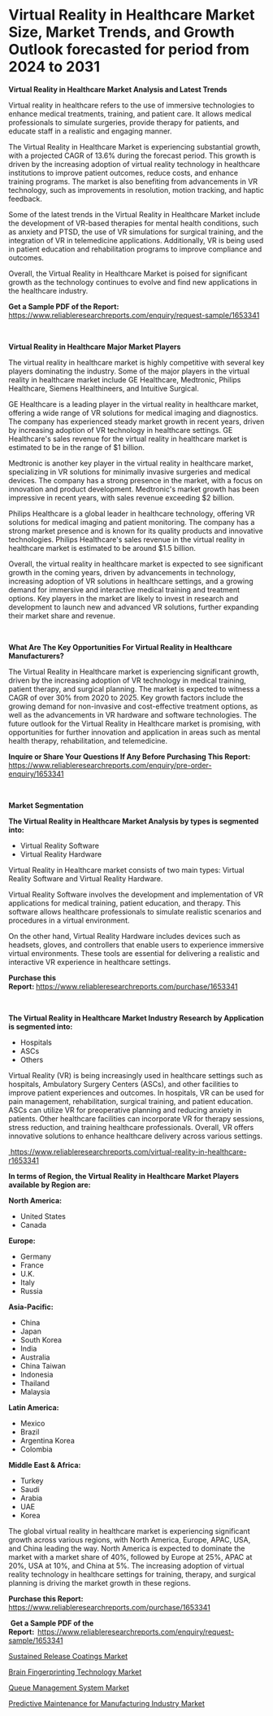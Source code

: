 <p><h1>Virtual Reality in Healthcare Market Size, Market Trends, and Growth Outlook forecasted for period from 2024 to 2031</h1></p><p><strong>Virtual Reality in Healthcare Market Analysis and Latest Trends</strong></p>
<p><p>Virtual reality in healthcare refers to the use of immersive technologies to enhance medical treatments, training, and patient care. It allows medical professionals to simulate surgeries, provide therapy for patients, and educate staff in a realistic and engaging manner.</p><p>The Virtual Reality in Healthcare Market is experiencing substantial growth, with a projected CAGR of 13.6% during the forecast period. This growth is driven by the increasing adoption of virtual reality technology in healthcare institutions to improve patient outcomes, reduce costs, and enhance training programs. The market is also benefiting from advancements in VR technology, such as improvements in resolution, motion tracking, and haptic feedback.</p><p>Some of the latest trends in the Virtual Reality in Healthcare Market include the development of VR-based therapies for mental health conditions, such as anxiety and PTSD, the use of VR simulations for surgical training, and the integration of VR in telemedicine applications. Additionally, VR is being used in patient education and rehabilitation programs to improve compliance and outcomes.</p><p>Overall, the Virtual Reality in Healthcare Market is poised for significant growth as the technology continues to evolve and find new applications in the healthcare industry.</p></p>
<p><strong>Get a Sample PDF of the Report:&nbsp;</strong> <a href="https://www.reliableresearchreports.com/enquiry/request-sample/1653341">https://www.reliableresearchreports.com/enquiry/request-sample/1653341</a></p>
<p>&nbsp;</p>
<p><strong>Virtual Reality in Healthcare Major Market Players</strong></p>
<p><p>The virtual reality in healthcare market is highly competitive with several key players dominating the industry. Some of the major players in the virtual reality in healthcare market include GE Healthcare, Medtronic, Philips Healthcare, Siemens Healthineers, and Intuitive Surgical.</p><p>GE Healthcare is a leading player in the virtual reality in healthcare market, offering a wide range of VR solutions for medical imaging and diagnostics. The company has experienced steady market growth in recent years, driven by increasing adoption of VR technology in healthcare settings. GE Healthcare's sales revenue for the virtual reality in healthcare market is estimated to be in the range of $1 billion.</p><p>Medtronic is another key player in the virtual reality in healthcare market, specializing in VR solutions for minimally invasive surgeries and medical devices. The company has a strong presence in the market, with a focus on innovation and product development. Medtronic's market growth has been impressive in recent years, with sales revenue exceeding $2 billion.</p><p>Philips Healthcare is a global leader in healthcare technology, offering VR solutions for medical imaging and patient monitoring. The company has a strong market presence and is known for its quality products and innovative technologies. Philips Healthcare's sales revenue in the virtual reality in healthcare market is estimated to be around $1.5 billion.</p><p>Overall, the virtual reality in healthcare market is expected to see significant growth in the coming years, driven by advancements in technology, increasing adoption of VR solutions in healthcare settings, and a growing demand for immersive and interactive medical training and treatment options. Key players in the market are likely to invest in research and development to launch new and advanced VR solutions, further expanding their market share and revenue.</p></p>
<p>&nbsp;</p>
<p><strong>What Are The Key Opportunities For Virtual Reality in Healthcare Manufacturers?</strong></p>
<p><p>The Virtual Reality in Healthcare market is experiencing significant growth, driven by the increasing adoption of VR technology in medical training, patient therapy, and surgical planning. The market is expected to witness a CAGR of over 30% from 2020 to 2025. Key growth factors include the growing demand for non-invasive and cost-effective treatment options, as well as the advancements in VR hardware and software technologies. The future outlook for the Virtual Reality in Healthcare market is promising, with opportunities for further innovation and application in areas such as mental health therapy, rehabilitation, and telemedicine.</p></p>
<p><strong>Inquire or Share Your Questions If Any Before Purchasing This Report:</strong> <a href="https://www.reliableresearchreports.com/enquiry/pre-order-enquiry/1653341">https://www.reliableresearchreports.com/enquiry/pre-order-enquiry/1653341</a></p>
<p>&nbsp;</p>
<p><strong>Market Segmentation</strong></p>
<p><strong>The Virtual Reality in Healthcare Market Analysis by types is segmented into:</strong></p>
<p><ul><li>Virtual Reality Software</li><li>Virtual Reality Hardware</li></ul></p>
<p><p>Virtual Reality in Healthcare market consists of two main types: Virtual Reality Software and Virtual Reality Hardware. </p><p>Virtual Reality Software involves the development and implementation of VR applications for medical training, patient education, and therapy. This software allows healthcare professionals to simulate realistic scenarios and procedures in a virtual environment.</p><p>On the other hand, Virtual Reality Hardware includes devices such as headsets, gloves, and controllers that enable users to experience immersive virtual environments. These tools are essential for delivering a realistic and interactive VR experience in healthcare settings.</p></p>
<p><strong>Purchase this Report:&nbsp;</strong><a href="https://www.reliableresearchreports.com/purchase/1653341">https://www.reliableresearchreports.com/purchase/1653341</a></p>
<p>&nbsp;</p>
<p><strong>The Virtual Reality in Healthcare Market Industry Research by Application is segmented into:</strong></p>
<p><ul><li>Hospitals</li><li>ASCs</li><li>Others</li></ul></p>
<p><p>Virtual Reality (VR) is being increasingly used in healthcare settings such as hospitals, Ambulatory Surgery Centers (ASCs), and other facilities to improve patient experiences and outcomes. In hospitals, VR can be used for pain management, rehabilitation, surgical training, and patient education. ASCs can utilize VR for preoperative planning and reducing anxiety in patients. Other healthcare facilities can incorporate VR for therapy sessions, stress reduction, and training healthcare professionals. Overall, VR offers innovative solutions to enhance healthcare delivery across various settings.</p></p>
<p><a href="https://www.reliableresearchreports.com/virtual-reality-in-healthcare-r1653341">&nbsp;https://www.reliableresearchreports.com/virtual-reality-in-healthcare-r1653341</a></p>
<p><strong>In terms of Region, the Virtual Reality in Healthcare Market Players available by Region are:</strong></p>
<p>
    <p> <strong> North America: </strong>
        <ul>
            <li>United States</li>
            <li>Canada</li>
        </ul>
        </p> 
    <p> <strong> Europe: </strong>
        <ul>
            <li>Germany</li>
            <li>France</li>
            <li>U.K.</li>
            <li>Italy</li>
            <li>Russia</li>
        </ul>
        </p> 
    <p> <strong> Asia-Pacific: </strong>
        <ul>
            <li>China</li>
            <li>Japan</li>
            <li>South Korea</li>
            <li>India</li>
            <li>Australia</li>
            <li>China Taiwan</li>
            <li>Indonesia</li>
            <li>Thailand</li>
            <li>Malaysia</li>
        </ul>
        </p> 
    <p> <strong> Latin America: </strong>
        <ul>
            <li>Mexico</li>
            <li>Brazil</li>
            <li>Argentina Korea</li>
            <li>Colombia</li>
        </ul>
        </p> 
    <p> <strong> Middle East & Africa: </strong>
        <ul>
            <li>Turkey</li>
            <li>Saudi</li>
            <li>Arabia</li>
            <li>UAE</li>
            <li>Korea</li>
        </ul>
    </p>
    </p>
<p><p>The global virtual reality in healthcare market is experiencing significant growth across various regions, with North America, Europe, APAC, USA, and China leading the way. North America is expected to dominate the market with a market share of 40%, followed by Europe at 25%, APAC at 20%, USA at 10%, and China at 5%. The increasing adoption of virtual reality technology in healthcare settings for training, therapy, and surgical planning is driving the market growth in these regions.</p></p>
<p><strong>Purchase this Report: </strong><a href="https://www.reliableresearchreports.com/purchase/1653341">https://www.reliableresearchreports.com/purchase/1653341</a></p>
<p>&nbsp;<strong>Get a Sample PDF of the Report:&nbsp;&nbsp;</strong><a href="https://www.reliableresearchreports.com/enquiry/request-sample/1653341">https://www.reliableresearchreports.com/enquiry/request-sample/1653341</a></p>
<p><strong></strong></p>
<p><p><a href="https://github.com/mdhefjumiah/Market-Research-Report-List-2/blob/main/sustained-release-coatings-market.md">Sustained Release Coatings Market</a></p><p><a href="https://github.com/VincentButlerjXXf/Market-Research-Report-List-1/blob/main/brain-fingerprinting-technology-market.md">Brain Fingerprinting Technology Market</a></p><p><a href="https://github.com/nusratjahan12006/Market-Research-Report-List-2/blob/main/queue-management-system-market.md">Queue Management System Market</a></p><p><a href="https://github.com/BurtonGALEN/Market-Research-Report-List-1/blob/main/predictive-maintenance-for-manufacturing-industry-market.md">Predictive Maintenance for Manufacturing Industry Market</a></p></p>